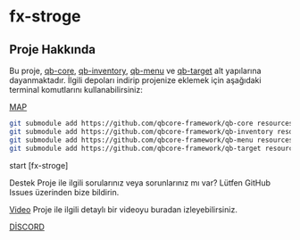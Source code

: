 # fx-stroge

## Proje Hakkında

Bu proje, [qb-core](https://github.com/qbcore-framework/qb-core), [qb-inventory](https://github.com/qbcore-framework/qb-inventory), [qb-menu](https://github.com/qbcore-framework/qb-menu) ve [qb-target](https://github.com/qbcore-framework/qb-target) alt yapılarına dayanmaktadır. İlgili depoları indirip projenize eklemek için aşağıdaki terminal komutlarını kullanabilirsiniz:

[MAP](https://github.com/foxteam0/fx-strogemap)
```bash
git submodule add https://github.com/qbcore-framework/qb-core resources/[proje-adı]/qb-core
git submodule add https://github.com/qbcore-framework/qb-inventory resources/[proje-adı]/qb-inventory
git submodule add https://github.com/qbcore-framework/qb-menu resources/[proje-adı]/qb-menu
git submodule add https://github.com/qbcore-framework/qb-target resources/[proje-adı]/qb-target
```

start [fx-stroge]

Destek
Proje ile ilgili sorularınız veya sorunlarınız mı var? Lütfen GitHub Issues üzerinden bize bildirin.


[Video](https://youtu.be/ccnDcbZ8d5g)
Proje ile ilgili detaylı bir videoyu buradan izleyebilirsiniz.

[DİSCORD](https://discord.gg/MXyRaj6u86)
